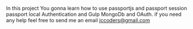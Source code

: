 In this project You gonna learn how to use passportjs 
and passport session passport local
Authentication and Gulp MongoDb and OAuth.
if you need any help feel free to send me an email 
jccoders@gmail.com
